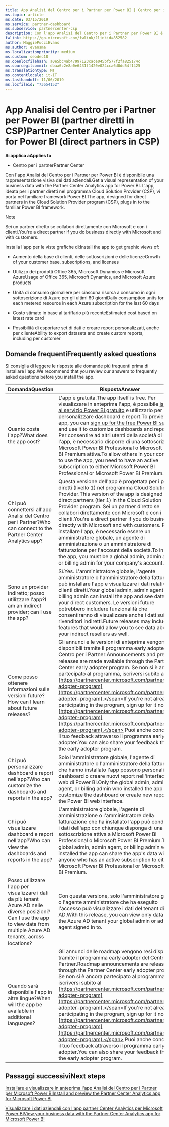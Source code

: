 ```yaml
---
title: App Analisi del Centro per i Partner per Power BI | Centro per i partner
ms.topic: article
ms.date: 03/15/2019
ms.service: partner-dashboard
ms.subservice: partnercenter-csp
description: Con l'app Analisi del Centro per i Partner per Power BI è disponibile una rappresentazione visiva dei dati aziendali.
fwlink: https://go.microsoft.com/fwlink/?linkid=852582
author: MaggiePucciEvans
ms.author: evansma
ms.localizationpriority: medium
ms.custom: seodec18
ms.openlocfilehash: a0e5bc4ab47997123cace045bf577f2fa825174c
ms.sourcegitcommit: dbaa6c2e8a0e6431f1420e024cca6d0dd54f1425
ms.translationtype: MT
ms.contentlocale: it-IT
ms.lasthandoff: 11/06/2019
ms.locfileid: "73654152"
---
```

# <a name="partner-center-analytics-app-for-power-bi-direct-partners-in-csp"></a><span data-ttu-id="7beab-103">App Analisi del Centro per i Partner per Power BI (partner diretti in CSP)</span><span class="sxs-lookup"><span data-stu-id="7beab-103">Partner Center Analytics app for Power BI (direct partners in CSP)</span></span>

<span data-ttu-id="7beab-104">**Si applica a**</span><span class="sxs-lookup"><span data-stu-id="7beab-104">**Applies to**</span></span>

- <span data-ttu-id="7beab-105">Centro per i partner</span><span class="sxs-lookup"><span data-stu-id="7beab-105">Partner Center</span></span>

<span data-ttu-id="7beab-106">Con l'app Analisi del Centro per i Partner per Power BI è disponibile una rappresentazione visiva dei dati aziendali.</span><span class="sxs-lookup"><span data-stu-id="7beab-106">Get a visual representation of your business data with the Partner Center Analytics app for Power BI.</span></span> <span data-ttu-id="7beab-107">L'app, ideata per i partner diretti nel programma Cloud Solution Provider (CSP), vi porta nel familiare framework Power BI.</span><span class="sxs-lookup"><span data-stu-id="7beab-107">The app, designed for direct partners in the Cloud Solution Provider program (CSP), plugs in to the familiar Power BI framework.</span></span> 

> [!NOTE]  
> <span data-ttu-id="7beab-108">Sei un partner diretto se collabori direttamente con Microsoft e con i clienti.</span><span class="sxs-lookup"><span data-stu-id="7beab-108">You're a direct partner if you do business directly with Microsoft and with customers.</span></span> 

<span data-ttu-id="7beab-109">Installa l'app per le viste grafiche di:</span><span class="sxs-lookup"><span data-stu-id="7beab-109">Install the app to get graphic views of:</span></span> 

-   <span data-ttu-id="7beab-110">Aumento della base di clienti, delle sottoscrizioni e delle licenze</span><span class="sxs-lookup"><span data-stu-id="7beab-110">Growth of your customer base, subscriptions, and licenses</span></span>

-   <span data-ttu-id="7beab-111">Utilizzo dei prodotti Office 365, Microsoft Dynamics e Microsoft Azure</span><span class="sxs-lookup"><span data-stu-id="7beab-111">Usage of Office 365, Microsoft Dynamics, and Microsoft Azure products</span></span>

-   <span data-ttu-id="7beab-112">Unità di consumo giornaliere per ciascuna risorsa a consumo in ogni sottoscrizione di Azure per gli ultimi 60 giorni</span><span class="sxs-lookup"><span data-stu-id="7beab-112">Daily consumption units for each metered resource in each Azure subscription for the last 60 days</span></span>

-   <span data-ttu-id="7beab-113">Costo stimato in base al tariffario più recente</span><span class="sxs-lookup"><span data-stu-id="7beab-113">Estimated cost based on latest rate card</span></span>

-   <span data-ttu-id="7beab-114">Possibilità di esportare set di dati e creare report personalizzati, anche per cliente</span><span class="sxs-lookup"><span data-stu-id="7beab-114">Ability to export datasets and create custom reports, including per customer</span></span>

## <a name="frequently-asked-questions"></a><span data-ttu-id="7beab-115">Domande frequenti</span><span class="sxs-lookup"><span data-stu-id="7beab-115">Frequently asked questions</span></span>

<span data-ttu-id="7beab-116">Si consiglia di leggere le risposte alle domande più frequenti prima di installare l'app.</span><span class="sxs-lookup"><span data-stu-id="7beab-116">We recommend that you review our answers to frequently asked questions before you install the app.</span></span> 

| <span data-ttu-id="7beab-117">**Domanda**</span><span class="sxs-lookup"><span data-stu-id="7beab-117">**Question**</span></span> | <span data-ttu-id="7beab-118">**Risposta**</span><span class="sxs-lookup"><span data-stu-id="7beab-118">**Answer**</span></span> |
| --- | ---------- |
| <span data-ttu-id="7beab-119">Quanto costa l'app?</span><span class="sxs-lookup"><span data-stu-id="7beab-119">What does the app cost?</span></span> | <span data-ttu-id="7beab-120">L'app è gratuita.</span><span class="sxs-lookup"><span data-stu-id="7beab-120">The app itself is free.</span></span> <span data-ttu-id="7beab-121">Per visualizzare in anteprima l'app, è possibile [iscriversi al servizio Power BI gratuito](https://go.microsoft.com/fwlink/p/?linkid=845347) e utilizzarlo per personalizzare dashboard e report.</span><span class="sxs-lookup"><span data-stu-id="7beab-121">To preview the app, you can [sign up for the free Power BI service](https://go.microsoft.com/fwlink/p/?linkid=845347) and use it to customize dashboards and reports.</span></span> <span data-ttu-id="7beab-122">Per consentire ad altri utenti della società di usare l'app, è necessario disporre di una sottoscrizione di Microsoft Power BI Professional o Microsoft Power BI Premium attiva.</span><span class="sxs-lookup"><span data-stu-id="7beab-122">To allow others in your company to use the app, you need to have an active subscription to either Microsoft Power BI Professional or Microsoft Power BI Premium.</span></span> |
| <span data-ttu-id="7beab-123">Chi può connettersi all'app Analisi del Centro per i Partner?</span><span class="sxs-lookup"><span data-stu-id="7beab-123">Who can connect to the Partner Center Analytics app?</span></span> | <span data-ttu-id="7beab-124">Questa versione dell'app è progettata per i partner diretti (livello 1) nel programma Cloud Solution Provider.</span><span class="sxs-lookup"><span data-stu-id="7beab-124">This version of the app is designed for direct partners (tier 1) in the Cloud Solution Provider program.</span></span> <span data-ttu-id="7beab-125">Sei un partner diretto se collabori direttamente con Microsoft e con i clienti.</span><span class="sxs-lookup"><span data-stu-id="7beab-125">You're a direct partner if you do business directly with Microsoft and with customers.</span></span> <span data-ttu-id="7beab-126">Per installare l'app, è necessario essere un amministratore globale, un agente di amministrazione o un amministratore di fatturazione per l'account della società.</span><span class="sxs-lookup"><span data-stu-id="7beab-126">To install the app, you must be a global admin, admin agent, or billing admin for your company's account.</span></span> |
| <span data-ttu-id="7beab-127">Sono un provider indiretto; posso utilizzare l'app?</span><span class="sxs-lookup"><span data-stu-id="7beab-127">I am an indirect provider; can I use the app?</span></span> | <span data-ttu-id="7beab-128">Sì.</span><span class="sxs-lookup"><span data-stu-id="7beab-128">Yes.</span></span> <span data-ttu-id="7beab-129">L'amministratore globale, l'agente amministratore o l'amministratore della fatturazione può installare l'app e visualizzare i dati relativi ai clienti diretti.</span><span class="sxs-lookup"><span data-stu-id="7beab-129">Your global admin, admin agent, or billing admin can install the app and see data about your direct customers.</span></span> <span data-ttu-id="7beab-130">Le versioni future potrebbero includere funzionalità che consentiranno di visualizzare anche i dati sui rivenditori indiretti.</span><span class="sxs-lookup"><span data-stu-id="7beab-130">Future releases may include features that would allow you to see data about your indirect resellers as well.</span></span> |
| <span data-ttu-id="7beab-131">Come posso ottenere informazioni sulle versioni future?</span><span class="sxs-lookup"><span data-stu-id="7beab-131">How can I learn about future releases?</span></span> | <span data-ttu-id="7beab-132">Gli annunci e le versioni di anteprima vengono resi disponibili tramite il programma early adopter del Centro per i Partner.</span><span class="sxs-lookup"><span data-stu-id="7beab-132">Announcements and preview releases are made available through the Partner Center early adopter program.</span></span> <span data-ttu-id="7beab-133">Se non si è ancora partecipato al programma, iscriversi subito al [https://partnercenter.microsoft.com/partner/early-adopter-program](https://partnercenter.microsoft.com/partner/early-adopter-program).</span><span class="sxs-lookup"><span data-stu-id="7beab-133">If you're not already participating in the program, sign up for it now at [https://partnercenter.microsoft.com/partner/early-adopter-program](https://partnercenter.microsoft.com/partner/early-adopter-program).</span></span> <span data-ttu-id="7beab-134">Puoi anche condividere il tuo feedback attraverso il programma early adopter.</span><span class="sxs-lookup"><span data-stu-id="7beab-134">You can also share your feedback through the early adopter program.</span></span> |
| <span data-ttu-id="7beab-135">Chi può personalizzare dashboard e report nell'app?</span><span class="sxs-lookup"><span data-stu-id="7beab-135">Who can customize the dashboards and reports in the app?</span></span> | <span data-ttu-id="7beab-136">Solo l'amministratore globale, l'agente di amministratore o l'amministratore della fatturazione che hanno installato l'app possono personalizzare il dashboard o creare nuovi report nell'interfaccia web di Power BI.</span><span class="sxs-lookup"><span data-stu-id="7beab-136">Only the global admin, admin agent, or billing admin who installed the app can customize the dashboard or create new reports in the Power BI web interface.</span></span> |
| <span data-ttu-id="7beab-137">Chi può visualizzare dashboard e report nell'app?</span><span class="sxs-lookup"><span data-stu-id="7beab-137">Who can view the dashboards and reports in the app?</span></span> | <span data-ttu-id="7beab-138">L'amministratore globale, l'agente di amministrazione o l'amministratore della fatturazione che ha installato l'app può condividere i dati dell'app con chiunque disponga di una sottoscrizione attiva a Microsoft Power BI Professional o Microsoft Power BI Premium.</span><span class="sxs-lookup"><span data-stu-id="7beab-138">The global admin, admin agent, or billing admin who installed the app can share the app's data with anyone who has an active subscription to either Microsoft Power BI Professional or Microsoft Power BI Premium.</span></span> |
| <span data-ttu-id="7beab-139">Posso utilizzare l'app per visualizzare i dati da più tenant Azure AD nelle diverse posizioni?</span><span class="sxs-lookup"><span data-stu-id="7beab-139">Can I use the app to view data from multiple Azure AD tenants, across locations?</span></span> | <span data-ttu-id="7beab-140">Con questa versione, solo l'amministratore globale o l'agente amministratore che ha eseguito l'accesso può visualizzare i dati del tenant di Azure AD.</span><span class="sxs-lookup"><span data-stu-id="7beab-140">With this release, you can view only data from the Azure AD tenant your global admin or admin agent signed in to.</span></span> | 
| <span data-ttu-id="7beab-141">Quando sarà disponibile l'app in altre lingue?</span><span class="sxs-lookup"><span data-stu-id="7beab-141">When will the app be available in additional languages?</span></span> | <span data-ttu-id="7beab-142">Gli annunci delle roadmap vengono resi disponibili tramite il programma early adopter del Centro per i Partner.</span><span class="sxs-lookup"><span data-stu-id="7beab-142">Roadmap announcements are released through the Partner Center early adopter program.</span></span> <span data-ttu-id="7beab-143">Se non si è ancora partecipato al programma, iscriversi subito al [https://partnercenter.microsoft.com/partner/early-adopter-program](https://partnercenter.microsoft.com/partner/early-adopter-program).</span><span class="sxs-lookup"><span data-stu-id="7beab-143">If you're not already participating in the program, sign up for it now at [https://partnercenter.microsoft.com/partner/early-adopter-program](https://partnercenter.microsoft.com/partner/early-adopter-program).</span></span> <span data-ttu-id="7beab-144">Puoi anche condividere il tuo feedback attraverso il programma early adopter.</span><span class="sxs-lookup"><span data-stu-id="7beab-144">You can also share your feedback through the early adopter program.</span></span> | 



## <a name="next-steps"></a><span data-ttu-id="7beab-145">Passaggi successivi</span><span class="sxs-lookup"><span data-stu-id="7beab-145">Next steps</span></span>

[<span data-ttu-id="7beab-146">Installare e visualizzare in anteprima l'app Analisi del Centro per i Partner per Microsoft Power BI</span><span class="sxs-lookup"><span data-stu-id="7beab-146">Install and preview the Partner Center Analytics app for Microsoft Power BI</span></span>](power-bi-app-for-direct-partners-install.md)

[<span data-ttu-id="7beab-147">Visualizzare i dati aziendali con l'app partner Center Analytics per Microsoft Power BI</span><span class="sxs-lookup"><span data-stu-id="7beab-147">View your business data with the Partner Center Analytics app for Microsoft Power BI</span></span>](power-bi-app-for-direct-partners-use.md)
